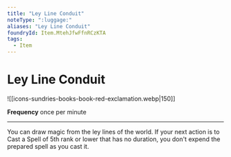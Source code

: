 ```yaml
---
title: "Ley Line Conduit"
noteType: ":luggage:"
aliases: "Ley Line Conduit"
foundryId: Item.MtehJfwFfnRCzKTA
tags:
  - Item
---
```


# Ley Line Conduit
![[icons-sundries-books-book-red-exclamation.webp|150]]

**Frequency** once per minute

* * *

You can draw magic from the ley lines of the world. If your next action is to Cast a Spell of 5th rank or lower that has no duration, you don't expend the prepared spell as you cast it.
